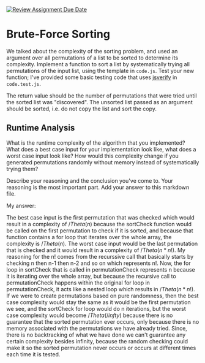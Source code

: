 [![Review Assignment Due Date](https://classroom.github.com/assets/deadline-readme-button-24ddc0f5d75046c5622901739e7c5dd533143b0c8e959d652212380cedb1ea36.svg)](https://classroom.github.com/a/7eEMzrNd)
# Brute-Force Sorting

We talked about the complexity of the sorting problem, and used an argument over
all permutations of a list to be sorted to determine its complexity. Implement
a function to sort a list by systematically trying all permutations of the input
list, using the template in `code.js`. Test your new function; I've provided
some basic testing code that uses [jsverify](https://jsverify.github.io/) in
`code.test.js`.

The return value should be the number of permutations that were tried until the
sorted list was "discovered". The unsorted list passed as an argument should be
sorted, i.e. do not copy the list and sort the copy.

## Runtime Analysis

What is the runtime complexity of the algorithm that you implemented? What does
a best case input for your implementation look like, what does a worst case
input look like? How would this complexity change if you generated permutations
randomly without memory instead of systematically trying them?

Describe your reasoning and the conclusion you've come to. Your reasoning is the
most important part. Add your answer to this markdown file.

My answer: 

The best case input is the first permutation that was checked which would
result in a complexity of $/Theta(n)$ because the sortCheck function would
be called on the first permutation to check if it is sorted, and because
that function contains a for loop that iterates over the whole array, the
complexity is $/Theta(n)$. The worst case input would be the last permutation
that is checked and it would result in a complexity of $/Theta(n * n!)$. My reasoning
for the n! comes from the recurssive call that basically starts by checking n then n-1
then n-2 and so on which represents n!. Now, the for loop in sortCheck that is called in 
permutationCheck represents n because it is iterating over the whole array, but because 
the recursive call to permutationCheck happens within the original for loop in permutationCheck, 
it acts like a nested loop which results in $/Theta(n * n!)$. If we were to create permutations
based on pure randomness, then the best case complexity would stay the same as it would be the first
permutation we see, and the sortCheck for loop would do n iterations, but the
worst case complexity would become $/Theta(/infty)$ because there is no
guarantee that the sorted permutation ever occurs, only because there is no memory associated
with the permutations we have already tried. Since, there is no backtracking of what we have done
we can't guarantee any certain complexity besides infinity, because the random
checking could make it so the sorted permutation never occurs or occurs at
different times each time it is tested.

